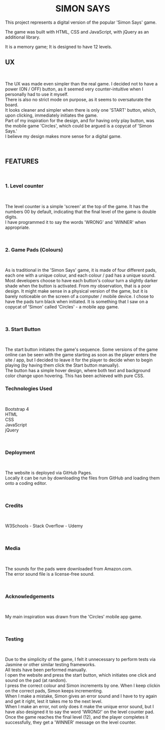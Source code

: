 <center>
<h1>
<b>SIMON SAYS</b>
</h1>
</center>

<p>
This project represents a digital version of the popular 'Simon Says' game.

The game was built with HTML, CSS and JavaScript, with jQuery as an additional library.

It is a memory game; It is designed to have 12 levels.
</p>

<h2>
<b>UX</b>
</h2>
<br />
<p>
The UX was made even simpler than the real game. I decided not to have a power (ON / OFF) button, as it seemed very counter-intuitive when I personally had to use it myself.
<br />
There is also no strict mode on purpose, as it seems to oversaturate the board.
<br />
It looks cleaner and simpler when there is only one 'START' button, which, upon clicking, immediately initiates the game.
<br />
Part of my inspiration for the design, and for having only play button, was the mobile game 'Circles', which could be argued is a copycat of 'Simon Says.'
<br />
I believe my design makes more sense for a digital game.
</p>

<br />

<h2>
<b>FEATURES</b>
</h2>
<br />
<h3>
<b>1. Level counter</b>
</h3>

<br />

<p>
The level counter is a simple 'screen' at the top of the game. It has the numbers 00 by default, indicating that the final level of the game is double digits.
<br />
I have programmed it to say the words 'WRONG' and 'WINNER' when appropriate.
</p>

<br />

<h3>
<b>2. Game Pads (Colours)</b>
</h3>
<br />
<p>
As is traditional in the 'Simon Says' game, it is made of four different pads, each one with a unique colour, and each colour / pad has a unique sound.
<br />
Most developers choose to have each button's colour turn a slightly darker shade when the button is activated. From my observation, that is a poor design. It might make sense in a physical version of the game, but it is barely noticeable on the screen of a computer / mobile device. I chose to have the pads turn black when initiated. It is something that I saw on a copycat of 'Simon' called 'Circles' - a mobile app game.
</p>

<br />

<h3>
<b>3. Start Button</b>
</h3>
<br />
<p>
The start button initiates the game's sequence. Some versions of the game online can be seen with the game starting as soon as the player enters the site / app, but I decided to leave it for the player to decide when to begin playing (by having them click the Start button manually).
<br />
The button has a simple hover design, where both text and background color change upon hovering. This has been achieved with pure CSS.
</p>

<h3>
<b>Technologies Used</b>
</h3>
<br />
<p>
<div>Bootstrap 4</div>
<div>HTML</div>
<div>CSS</div>
<div>JavaScript</div>
<div>jQuery</div>
</p>
<br />

<h3>
<b>Deployment</b>
</h3>
<br/>
<p>
The website is deployed via GitHub Pages.
<br />
Locally it can be run by downloading the files from GitHub and loading them onto a coding editor.
</p>
<br />

<h3>
<b>Credits</b>
</h3>
<br/>
<p>
<span>W3Schools</span> - <span>Stack Overflow</span> - <span>Udemy</span>
</p>
<br />

<h3>
<b>Media</b>
</h3>
<br />
<p>
The sounds for the pads were downloaded from Amazon.com.
<br />
The error sound file is a license-free sound.
</p>
<br />

<h3>
<b>Acknowledgements</b>
</h3>
<br />
<p>
My main inspiration was drawn from the 'Circles' mobile app game.
</p>
<br />

<h3>
<b>Testing</b>
</h3>
<br />
<p>
Due to the simplicity of the game, I felt it unnecessary to perform tests via Jasmine or other similar testing frameworks.
<br />
All tests have been performed manually.
<br />
I open the website and press the start button, which initiates one click and sound on the pad (at random).
<br />
I press the correct colour and Simon increments by one. When I keep clickin on the correct pads, Simon keeps incrementing.
<br />
When I make a mistake, Simon gives an error sound and I have to try again and get it right, lest it takes me to the next level.
<br />
When I make an error, not only does it make the unique error sound, but I have also designed it to say the word 'WRONG!' on the level counter pad.
<br />
Once the game reaches the final level (12), and the player completes it successfully, they get a 'WINNER' message on the level counter.
</p>